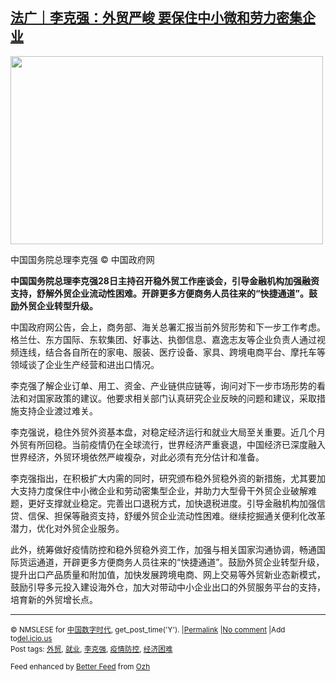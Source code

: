 <!--1593422647000-->
[法广｜李克强：外贸严峻 要保住中小微和劳力密集企业](https://chinadigitaltimes.net/chinese/2020/06/%e6%b3%95%e5%b9%bf%ef%bd%9c%e6%9d%8e%e5%85%8b%e5%bc%ba%ef%bc%9a%e5%a4%96%e8%b4%b8%e4%b8%a5%e5%b3%bb-%e8%a6%81%e4%bf%9d%e4%bd%8f%e4%b8%ad%e5%b0%8f%e5%be%ae%e5%92%8c%e5%8a%b3%e5%8a%9b%e5%af%86%e9%9b%86/)
------

<div id="attachment_648640" style="width: 510px" class="wp-caption aligncenter"><img aria-describedby="caption-attachment-648640" class="wp-image-648640" src="https://chinadigitaltimes.net/chinese/files/2020/06/李克强.png" alt="" width="500" height="301" srcset="https://chinadigitaltimes.net/chinese/files/2020/06/李克强.png 2130w, https://chinadigitaltimes.net/chinese/files/2020/06/李克强-300x181.png 300w, https://chinadigitaltimes.net/chinese/files/2020/06/李克强-1024x616.png 1024w, https://chinadigitaltimes.net/chinese/files/2020/06/李克强-768x462.png 768w, https://chinadigitaltimes.net/chinese/files/2020/06/李克强-1536x924.png 1536w, https://chinadigitaltimes.net/chinese/files/2020/06/李克强-2048x1233.png 2048w, https://chinadigitaltimes.net/chinese/files/2020/06/李克强-1080x650.png 1080w, https://chinadigitaltimes.net/chinese/files/2020/06/李克强-1280x768.png 1280w, https://chinadigitaltimes.net/chinese/files/2020/06/李克强-627x376.png 627w, https://chinadigitaltimes.net/chinese/files/2020/06/李克强-440x264.png 440w" sizes="(max-width: 500px) 100vw, 500px" /><p id="caption-attachment-648640" class="wp-caption-text">中国国务院总理李克强 © 中国政府网</p></div><p><strong>中国国务院总理李克强28日主持召开稳外贸工作座谈会，引导金融机构加强融资支持，舒解外贸企业流动性困难。开辟更多方便商务人员往来的“快捷通道”。鼓励外贸企业转型升级。</strong></p><p>中国政府网公告，会上，商务部、海关总署汇报当前外贸形势和下一步工作考虑。格兰仕、东方国际、东软集团、好事达、执御信息、嘉逸志友等企业负责人通过视频连线，结合各自所在的家电、服装、医疗设备、家具、跨境电商平台、摩托车等领域谈了企业生产经营和进出口情况。</p><p>李克强了解企业订单、用工、资金、产业链供应链等，询问对下一步市场形势的看法和对国家政策的建议。他要求相关部门认真研究企业反映的问题和建议，采取措施支持企业渡过难关。</p><p>李克强说，稳住外贸外资基本盘，对稳定经济运行和就业大局至关重要。近几个月外贸有所回稳。当前疫情仍在全球流行，世界经济严重衰退，中国经济已深度融入世界经济，外贸环境依然严峻複杂，对此必须有充分估计和准备。</p><p>李克强指出，在积极扩大内需的同时，研究颁布稳外贸稳外资的新措施，尤其要加大支持力度保住中小微企业和劳动密集型企业，并助力大型骨干外贸企业破解难题，更好支撑就业稳定。完善出口退税方式，加快退税进度。引导金融机构加强信贷、信保、担保等融资支持，舒缓外贸企业流动性困难。继续挖掘通关便利化改革潜力，优化对外贸企业服务。</p><p>此外，统筹做好疫情防控和稳外贸稳外资工作，加强与相关国家沟通协调，畅通国际货运通道，开辟更多方便商务人员往来的“快捷通道”。鼓励外贸企业转型升级，提升出口产品质量和附加值，加快发展跨境电商、网上交易等外贸新业态新模式，鼓励引导多元投入建设海外仓，加大对带动中小企业出口的外贸服务平台的支持，培育新的外贸增长点。</p><hr /><p><small>&copy; NMSLESE for <a href="https://chinadigitaltimes.net/chinese">中国数字时代</a>, get_post_time('Y'). |<a href="https://chinadigitaltimes.net/chinese/2020/06/%e6%b3%95%e5%b9%bf%ef%bd%9c%e6%9d%8e%e5%85%8b%e5%bc%ba%ef%bc%9a%e5%a4%96%e8%b4%b8%e4%b8%a5%e5%b3%bb-%e8%a6%81%e4%bf%9d%e4%bd%8f%e4%b8%ad%e5%b0%8f%e5%be%ae%e5%92%8c%e5%8a%b3%e5%8a%9b%e5%af%86%e9%9b%86/">Permalink</a> |<a href="https://chinadigitaltimes.net/chinese/2020/06/%e6%b3%95%e5%b9%bf%ef%bd%9c%e6%9d%8e%e5%85%8b%e5%bc%ba%ef%bc%9a%e5%a4%96%e8%b4%b8%e4%b8%a5%e5%b3%bb-%e8%a6%81%e4%bf%9d%e4%bd%8f%e4%b8%ad%e5%b0%8f%e5%be%ae%e5%92%8c%e5%8a%b3%e5%8a%9b%e5%af%86%e9%9b%86/#comments">No comment</a> |Add to<a href="http://del.icio.us/post?url=https://chinadigitaltimes.net/chinese/2020/06/%e6%b3%95%e5%b9%bf%ef%bd%9c%e6%9d%8e%e5%85%8b%e5%bc%ba%ef%bc%9a%e5%a4%96%e8%b4%b8%e4%b8%a5%e5%b3%bb-%e8%a6%81%e4%bf%9d%e4%bd%8f%e4%b8%ad%e5%b0%8f%e5%be%ae%e5%92%8c%e5%8a%b3%e5%8a%9b%e5%af%86%e9%9b%86/&amp;title=法广｜李克强：外贸严峻 要保住中小微和劳力密集企业">del.icio.us</a><br/>Post tags: <a href="https://chinadigitaltimes.net/chinese/tag/%e5%a4%96%e8%b4%b8/" rel="tag">外贸</a>, <a href="https://chinadigitaltimes.net/chinese/tag/%e5%b0%b1%e4%b8%9a/" rel="tag">就业</a>, <a href="https://chinadigitaltimes.net/chinese/tag/%e6%9d%8e%e5%85%8b%e5%bc%ba/" rel="tag">李克强</a>, <a href="https://chinadigitaltimes.net/chinese/tag/%e7%96%ab%e6%83%85%e9%98%b2%e6%8e%a7/" rel="tag">疫情防控</a>, <a href="https://chinadigitaltimes.net/chinese/tag/%e7%bb%8f%e6%b5%8e%e5%9b%b0%e9%9a%be/" rel="tag">经济困难</a><br/></small></p><p><small>Feed enhanced by <a href='http://planetozh.com/blog/my-projects/wordpress-plugin-better-feed-rss/'>Better Feed</a> from  <a href='http://planetozh.com/blog/'>Ozh</a></small></p>
